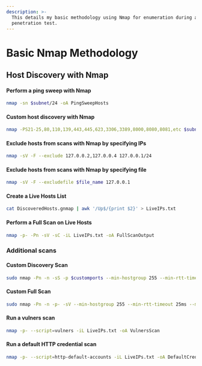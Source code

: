 ```yaml
---
description: >-
  This details my basic methodology using Nmap for enumeration during a
  penetration test.
---
```


# Basic Nmap Methodology

## Host Discovery with Nmap

#### Perform a ping sweep with Nmap

```bash
nmap -sn $subnet/24 -oA PingSweepHosts
```

#### Custom host discovery with Nmap

```bash
nmap -PS21-25,80,110,139,443,445,623,3306,3389,8000,8080,8081,etc $subnet/24 -oA DiscoveredHosts
```

#### Exclude hosts from scans with Nmap by specifying IPs

```bash
nmap -sV -F --exclude 127.0.0.2,127.0.0.4 127.0.0.1/24
```

#### Exclude hosts from scans with Nmap by specifying file

```bash
nmap -sV -F --excludefile $file_name 127.0.0.1
```

#### Create a Live Hosts List

```bash
cat DiscoveredHosts.gnmap | awk '/Up$/{print $2}' > LiveIPs.txt
```

#### Perform a Full Scan on Live Hosts

```bash
nmap -p- -Pn -sV -sC -iL LiveIPs.txt -oA FullScanOutput
```

### Additional scans

#### Custom Discovery Scan

```bash
sudo nmap -Pn -n -sS -p $customports --min-hostgroup 255 --min-rtt-timeout 0ms --max-rtt-timeout 100ms --max-retries 1 --max-scan-delay 0 --min-rate 2000 -oA nmap-discovery -vvv -open -iL $targetfile
```

#### Custom Full Scan

```bash
sudo nmap -Pn -n -p- -sV --min-hostgroup 255 --min-rtt-timeout 25ms --max-rtt-timeout 100ms --max-retries 1 --max-scan-delay 0 --min-rate 1000 -oA full-nmap -vvv --open -iL $targetfile
```

#### Run a vulners scan

```bash
nmap -p- --script=vulners -iL LiveIPs.txt -oA VulnersScan
```

#### Run a default HTTP credential scan

```bash
nmap -p- --script=http-default-accounts -iL LiveIPs.txt -oA DefaultCredentialScan
```
